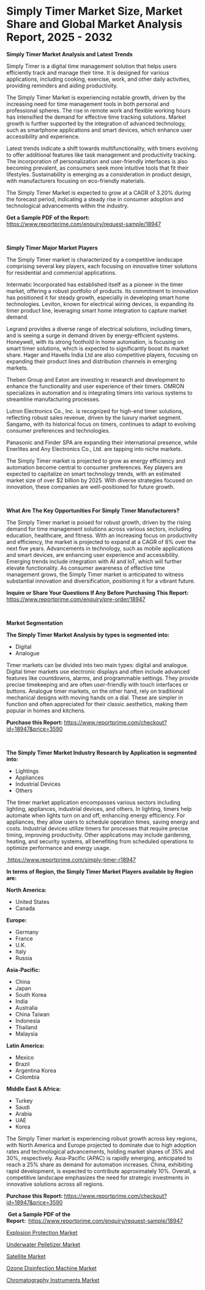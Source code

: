<p><h1>Simply Timer Market Size, Market Share and Global Market Analysis Report, 2025 - 2032</h1></p><p><strong>Simply Timer Market Analysis and Latest Trends</strong></p>
<p><p>Simply Timer is a digital time management solution that helps users efficiently track and manage their time. It is designed for various applications, including cooking, exercise, work, and other daily activities, providing reminders and aiding productivity.</p><p>The Simply Timer Market is experiencing notable growth, driven by the increasing need for time management tools in both personal and professional spheres. The rise in remote work and flexible working hours has intensified the demand for effective time tracking solutions. Market growth is further supported by the integration of advanced technology, such as smartphone applications and smart devices, which enhance user accessibility and experience.</p><p>Latest trends indicate a shift towards multifunctionality, with timers evolving to offer additional features like task management and productivity tracking. The incorporation of personalization and user-friendly interfaces is also becoming prevalent, as consumers seek more intuitive tools that fit their lifestyles. Sustainability is emerging as a consideration in product design, with manufacturers focusing on eco-friendly materials.</p><p>The Simply Timer Market is expected to grow at a CAGR of 3.20% during the forecast period, indicating a steady rise in consumer adoption and technological advancements within the industry.</p></p>
<p><strong>Get a Sample PDF of the Report:&nbsp;</strong> <a href="https://www.reportprime.com/enquiry/request-sample/18947?utm_campaign=1832&utm_medium=2&utm_source=Github&utm_content=ia&utm_term=19032025&utm_id=simply-timer">https://www.reportprime.com/enquiry/request-sample/18947</a></p>
<p>&nbsp;</p>
<p><strong>Simply Timer Major Market Players</strong></p>
<p><p>The Simply Timer market is characterized by a competitive landscape comprising several key players, each focusing on innovative timer solutions for residential and commercial applications. </p><p>Intermatic Incorporated has established itself as a pioneer in the timer market, offering a robust portfolio of products. Its commitment to innovation has positioned it for steady growth, especially in developing smart home technologies. Leviton, known for electrical wiring devices, is expanding its timer product line, leveraging smart home integration to capture market demand.</p><p>Legrand provides a diverse range of electrical solutions, including timers, and is seeing a surge in demand driven by energy-efficient systems. Honeywell, with its strong foothold in home automation, is focusing on smart timer solutions, which is expected to significantly boost its market share. Hager and Havells India Ltd are also competitive players, focusing on expanding their product lines and distribution channels in emerging markets.</p><p>Theben Group and Eaton are investing in research and development to enhance the functionality and user experience of their timers. OMRON specializes in automation and is integrating timers into various systems to streamline manufacturing processes.</p><p>Lutron Electronics Co., Inc. is recognized for high-end timer solutions, reflecting robust sales revenue, driven by the luxury market segment. Sangamo, with its historical focus on timers, continues to adapt to evolving consumer preferences and technologies.</p><p>Panasonic and Finder SPA are expanding their international presence, while Enerlites and Any Electronics Co., Ltd. are tapping into niche markets. </p><p>The Simply Timer market is projected to grow as energy efficiency and automation become central to consumer preferences. Key players are expected to capitalize on smart technology trends, with an estimated market size of over $2 billion by 2025. With diverse strategies focused on innovation, these companies are well-positioned for future growth.</p></p>
<p>&nbsp;</p>
<p><strong>What Are The Key Opportunities For Simply Timer Manufacturers?</strong></p>
<p><p>The Simply Timer market is poised for robust growth, driven by the rising demand for time management solutions across various sectors, including education, healthcare, and fitness. With an increasing focus on productivity and efficiency, the market is projected to expand at a CAGR of 8% over the next five years. Advancements in technology, such as mobile applications and smart devices, are enhancing user experience and accessibility. Emerging trends include integration with AI and IoT, which will further elevate functionality. As consumer awareness of effective time management grows, the Simply Timer market is anticipated to witness substantial innovation and diversification, positioning it for a vibrant future.</p></p>
<p><strong>Inquire or Share Your Questions If Any Before Purchasing This Report:</strong> <a href="https://www.reportprime.com/enquiry/pre-order/18947?utm_campaign=1832&utm_medium=2&utm_source=Github&utm_content=ia&utm_term=19032025&utm_id=simply-timer">https://www.reportprime.com/enquiry/pre-order/18947</a></p>
<p>&nbsp;</p>
<p><strong>Market Segmentation</strong></p>
<p><strong>The Simply Timer Market Analysis by types is segmented into:</strong></p>
<p><ul><li>Digital</li><li>Analogue</li></ul></p>
<p><p>Timer markets can be divided into two main types: digital and analogue. Digital timer markets use electronic displays and often include advanced features like countdowns, alarms, and programmable settings. They provide precise timekeeping and are often user-friendly with touch interfaces or buttons. Analogue timer markets, on the other hand, rely on traditional mechanical designs with moving hands on a dial. These are simpler in function and often appreciated for their classic aesthetics, making them popular in homes and kitchens.</p></p>
<p><strong>Purchase this Report:&nbsp;</strong><a href="https://www.reportprime.com/checkout?id=18947&price=3590&utm_campaign=1832&utm_medium=2&utm_source=Github&utm_content=ia&utm_term=19032025&utm_id=simply-timer">https://www.reportprime.com/checkout?id=18947&price=3590</a></p>
<p>&nbsp;</p>
<p><strong>The Simply Timer Market Industry Research by Application is segmented into:</strong></p>
<p><ul><li>Lightings</li><li>Appliances</li><li>Industrial Devices</li><li>Others</li></ul></p>
<p><p>The timer market application encompasses various sectors including lighting, appliances, industrial devices, and others. In lighting, timers help automate when lights turn on and off, enhancing energy efficiency. For appliances, they allow users to schedule operation times, saving energy and costs. Industrial devices utilize timers for processes that require precise timing, improving productivity. Other applications may include gardening, heating, and security systems, all benefiting from scheduled operations to optimize performance and energy usage.</p></p>
<p><a href="https://www.reportprime.com/simply-timer-r18947?utm_campaign=1832&utm_medium=2&utm_source=Github&utm_content=ia&utm_term=19032025&utm_id=simply-timer">&nbsp;https://www.reportprime.com/simply-timer-r18947</a></p>
<p><strong>In terms of Region, the Simply Timer Market Players available by Region are:</strong></p>
<p>
    <p> <strong> North America: </strong>
        <ul>
            <li>United States</li>
            <li>Canada</li>
        </ul>
        </p> 
    <p> <strong> Europe: </strong>
        <ul>
            <li>Germany</li>
            <li>France</li>
            <li>U.K.</li>
            <li>Italy</li>
            <li>Russia</li>
        </ul>
        </p> 
    <p> <strong> Asia-Pacific: </strong>
        <ul>
            <li>China</li>
            <li>Japan</li>
            <li>South Korea</li>
            <li>India</li>
            <li>Australia</li>
            <li>China Taiwan</li>
            <li>Indonesia</li>
            <li>Thailand</li>
            <li>Malaysia</li>
        </ul>
        </p> 
    <p> <strong> Latin America: </strong>
        <ul>
            <li>Mexico</li>
            <li>Brazil</li>
            <li>Argentina Korea</li>
            <li>Colombia</li>
        </ul>
        </p> 
    <p> <strong> Middle East & Africa: </strong>
        <ul>
            <li>Turkey</li>
            <li>Saudi</li>
            <li>Arabia</li>
            <li>UAE</li>
            <li>Korea</li>
        </ul>
    </p>
    </p>
<p><p>The Simply Timer market is experiencing robust growth across key regions, with North America and Europe projected to dominate due to high adoption rates and technological advancements, holding market shares of 35% and 30%, respectively. Asia-Pacific (APAC) is rapidly emerging, anticipated to reach a 25% share as demand for automation increases. China, exhibiting rapid development, is expected to contribute approximately 10%. Overall, a competitive landscape emphasizes the need for strategic investments in innovative solutions across all regions.</p></p>
<p><strong>Purchase this Report: </strong><a href="https://www.reportprime.com/checkout?id=18947&price=3590&utm_campaign=1832&utm_medium=2&utm_source=Github&utm_content=ia&utm_term=19032025&utm_id=simply-timer">https://www.reportprime.com/checkout?id=18947&price=3590</a></p>
<p>&nbsp;<strong>Get a Sample PDF of the Report:&nbsp;&nbsp;</strong><a href="https://www.reportprime.com/enquiry/request-sample/18947?utm_campaign=1832&utm_medium=2&utm_source=Github&utm_content=ia&utm_term=19032025&utm_id=simply-timer">https://www.reportprime.com/enquiry/request-sample/18947</a></p>
<p><strong></strong></p>
<p><p><a href="https://github.com/laveeasaadrh/Market-Research-Report-List-1/blob/main/explosion-protection-market.md?utm_campaign=1832&utm_medium=2&utm_source=Github&utm_content=ia&utm_term=19032025&utm_id=simply-timer">Explosion Protection Market</a></p><p><a href="https://github.com/swaftaenglem/Market-Research-Report-List-1/blob/main/underwater-pelletizer-market.md?utm_campaign=1832&utm_medium=2&utm_source=Github&utm_content=ia&utm_term=19032025&utm_id=simply-timer">Underwater Pelletizer Market</a></p><p><a href="https://github.com/blauetrelawz/Market-Research-Report-List-1/blob/main/satellite-market.md?utm_campaign=1832&utm_medium=2&utm_source=Github&utm_content=ia&utm_term=19032025&utm_id=simply-timer">Satellite Market</a></p><p><a href="https://github.com/gassmkalay/Market-Research-Report-List-1/blob/main/ozone-disinfection-machine-market.md?utm_campaign=1832&utm_medium=2&utm_source=Github&utm_content=ia&utm_term=19032025&utm_id=simply-timer">Ozone Disinfection Machine Market</a></p><p><a href="https://github.com/bichukapac/Market-Research-Report-List-1/blob/main/chromatography-instruments-market.md?utm_campaign=1832&utm_medium=2&utm_source=Github&utm_content=ia&utm_term=19032025&utm_id=simply-timer">Chromatography Instruments Market</a></p></p>
